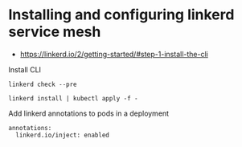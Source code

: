 # Installing and configuring linkerd service mesh

* https://linkerd.io/2/getting-started/#step-1-install-the-cli

Install CLI

```
linkerd check --pre
```

```
linkerd install | kubectl apply -f -
```

Add linkerd annotations to pods in a deployment
```
annotations:
  linkerd.io/inject: enabled
```